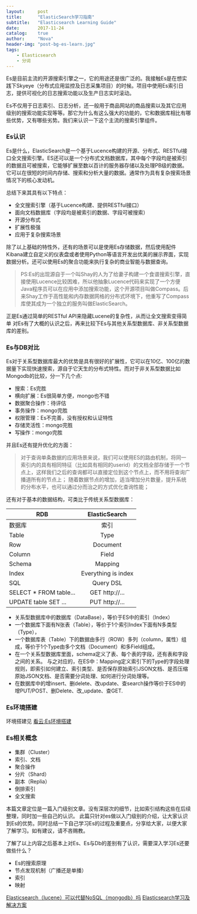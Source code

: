 ```yaml
---
layout:     post
title:      "ElasticSearch学习指南"
subtitle:   "Elasticsearch Learning Guide"
date:       2017-11-24
catalog:    true
author:     "Nova"
header-img: "post-bg-es-learn.jpg"
tags:
    - Elasticsearch
    - 分词
---
```



Es是目前主流的开源搜索引擎之一，它的用途还是很广泛的。我接触Es是在想实践下Skyeye（分布式应用监控及日志采集项目）的时候。项目中使用Es索引日志，提供可视化的日志搜索功能以及生产日志实时滚动。

Es不仅用于日志索引、日志分析，还一般用于商品网站的商品搜索以及其它应用级别的搜索功能实现等等。那它为什么有这么强大的功能的，它和数据库相比有哪些优势，又有哪些劣势。我们来认识一下这个主流的搜索引擎组件。

### Es认识
Es是什么，ElasticSearch是一个基于Lucence构建的开源、分布式、RESTful接口全文搜索引擎。ES还可以是一个分布式文档数据库，其中每个字段均是被索引的数据且可被搜索，它能够扩展至数以百计的服务器存储以及处理PB级的数据。它可以在很短的时间内存储、搜索和分析大量的数据。通常作为具有复杂搜索场景情况下的核心发动机。

总结下来其具有以下特点：

- 全文搜索引擎（基于Lucence构建、提供RESTful接口）
- 面向文档数据库（字段均是被索引的数据、字段可被搜索）
- 开源分布式
- 扩展性极强
- 应用于复杂搜索场景

除了以上基础的特性外，还有的场景可以是使用Es存储数据，然后使用配件Kibana建立自定义的仪表盘或者使用Python等语言开发出优美的展示界面，实现数据分析。还可以使用Es的聚合功能来执行复杂的商业智能与数据查询。

> PS:Es的出现源自于一个叫Shay的人为了给妻子构建一个食谱搜索引擎，直接使用Lucence比较困难，所以他抽象Lucence代码来实现了一个方便Java程序员可以在应用中添加搜索功能，这个开源项目叫做Compass。后来Shay工作于高性能和内存数据网格的分布式环境下，他重写了Compass库使其成为一个独立的服务叫做ElasticSearch。

正是Es通过简单的RESTful API来隐藏Lucene的复杂性，从而让全文搜索变得简单
对Es有了大概的认识之后，再来比较下Es与其他关系型数据库、非关系型数据库的差别。

### Es与DB对比
Es对于关系型数据库最大的优势是具有很好的扩展性，它可以在10亿、100亿的数据量下实现快速搜索，源自于它天生的分布式特性。而对于非关系型数据比如Mongodb的比较，分一下几个点:

- 搜索：Es完胜
- 横向扩展：Es很简单方便，mongo也不错
- 数据聚合操作：待评估
- 事务操作：mongo完胜
- 权限管理：Es不完善，没有授权和认证特性
- 存储灵活性：mongo完胜
- 写操作：mongo完胜

并且Es还有提升优化的方面：

>对于查询单条数据的应用场景来说，我们可以使用ES的路由机制，将同一索引内的具有相同特征（比如具有相同的userid）的文档全部存储于一个节点上，这样我们之后的查询都可以直接定位到这个节点上，而不用将查询广播道所有的节点上；
随着数据节点的增加，适当增加分片数量，提升系统的分布水平，也可以通过分而治之的方式优化查询性能；


还有对于基本的数据结构，可类比于传统关系型数据库：

| RDB           | ElasticSearch | 
| ------------- |:-------------:| 
| 数据库         | 索引           | 
| Table       | Type       |
| Row         | Document   |   
| Column      | Field    |   
| Schema      | Mapping  |
| Index       | Everything is index|
| SQL         | Query DSL |
| SELECT * FROM table...| GET http://...|
| UPDATE table SET ...  | PUT http://...|


- 关系型数据库中的数据库（DataBase），等价于ES中的索引（Index） 
- 一个数据库下面有N张表（Table），等价于1个索引Index下面有N多类型（Type）， 
- 一个数据库表（Table）下的数据由多行（ROW）多列（column，属性）组成，等价于1个Type由多个文档（Document）和多Field组成。 
- 在一个关系型数据库里面，schema定义了表、每个表的字段，还有表和字段之间的关系。 与之对应的，在ES中：Mapping定义索引下的Type的字段处理规则，即索引如何建立、索引类型、是否保存原始索引JSON文档、是否压缩原始JSON文档、是否需要分词处理、如何进行分词处理等。 
- 在数据库中的增insert、删delete、改update、查search操作等价于ES中的增PUT/POST、删Delete、改_update、查GET.


### Es环境搭建
环境搭建见 [看云:Es环境搭建](http://book.quartz.ren/456832)


### Es相关概念
- 集群（Cluster）
- 索引、文档
- 聚合操作
- 分片（Shard）
- 副本（Replia）
- 倒排索引
- 全文搜索


本篇文章定位是一篇入门级别文章。没有深层次的细节，比如索引结构这些在后续整理，同时加一些自己的认识。
此篇只针对es做以入门级别的介绍，让大家认识到Es的优势。同时总结一下自己学习Es的过程及重要点，分享给大家，以便大家了解学习。如有建议，请不吝赐教。

了解了以上内容之后基本上对Es、Es与Db的差别有了认识，需要深入学习Es还要做些什么？

- Es的搜索原理
- 节点发现机制（广播还是单播）
- 索引
- 映射

[Elasticsearch（lucene）可以代替NoSQL（mongodb）吗](https://www.zhihu.com/question/25535889)
[Elasticsearch学习及解决方案](http://blog.csdn.net/laoyang360/article/details/52244917)